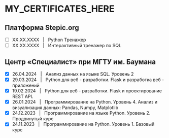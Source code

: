 # MY_CERTIFICATES_HERE

## Платформа Stepic.org ##
- [ ] XX.XX.XXXX &nbsp; | &nbsp; Python Тренажер
- [ ] XX.XX.XXXX &nbsp; | &nbsp; Интерактивный тренажер по SQL

## Центр «Специалист» при МГТУ им. Баумана ##
- [x] 26.04.2024 &nbsp; | &nbsp; Анализ данных на языке SQL. Уровень 2
- [x] 29.03.2024 &nbsp; | &nbsp; Python для веб - разработки. Flask и разработка веб - приложений
- [x] 19.02.2024 &nbsp; | &nbsp; Python для веб - разработки. Flask и проектирование REST API.
- [x] 26.01.2024 &nbsp; | &nbsp; Программирование на Python. Уровень 4. Анализ и визуализация данных: Pandas, Numpy, Matplotlib
- [x] 24.12.2023 &nbsp; | &nbsp; Программирование на языке Python. Уровень 2. Продвинутый курс
- [x] 24.11.2023 &nbsp; | &nbsp; Программирование на Python. Уровень 1. Базовый курс
